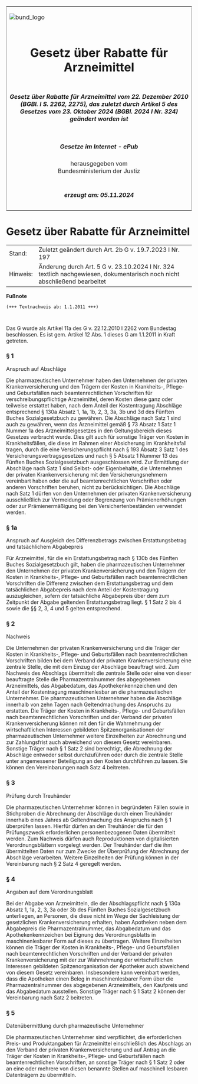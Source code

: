 <span id="DECKBLATT.html"></span>

<table border="0" frame="border" width="100%">

<tr valign="top">

<td align="left">

![bund\_logo](BfJ_2021_Web_de_de.gif)

</td>

<td align="right">

 

</td>

</tr>

<tr align="center" valign="middle">

<td colspan="2">

# Gesetz über Rabatte für Arzneimittel

</td>

</tr>

<tr align="center" valign="middle">

<td colspan="2">

##### Gesetz über Rabatte für Arzneimittel vom 22. Dezember 2010 (BGBl. I S. 2262, 2275), das zuletzt durch Artikel 5 des Gesetzes vom 23. Oktober 2024 (BGBl. 2024 I Nr. 324) geändert worden ist

</td>

</tr>

<tr align="center" valign="middle">

<td colspan="2">

  
  

##### Gesetze im Internet - ePub  
  
herausgegeben vom  
Bundesministerium der Justiz

</td>

</tr>

<tr align="center" valign="bottom">

<td colspan="2">

  
  

##### erzeugt am: 05.11.2024

</td>

</tr>

</table>

<span id="BJNR227500010.html"></span>

# Gesetz über Rabatte für Arzneimittel

<div>

<div class="jnhtml">

|          |                                                                                                                          |
| -------- | ------------------------------------------------------------------------------------------------------------------------ |
| Stand:   | Zuletzt geändert durch Art. 2b G v. 19.7.2023 I Nr. 197                                                                  |
| Hinweis: | Änderung durch Art. 5 G v. 23.10.2024 I Nr. 324 textlich nachgewiesen, dokumentarisch noch nicht abschließend bearbeitet |

</div>

</div>

<div>

  
**Fußnote**

<div class="jnhtml">

<div>

<div class="jurAbsatz">

  

``` 
(+++ Textnachweis ab: 1.1.2011 +++)

 
```

  
Das G wurde als Artikel 11a des G v. 22.12.2010 I 2262 vom Bundestag
beschlossen. Es ist gem. Artikel 12 Abs. 1 dieses G am 1.1.2011 in Kraft
getreten.

</div>

</div>

</div>

</div>

<span id="BJNR227500010BJNE000104128.html"></span>

### § 1  
Anspruch auf Abschläge

<div>

<div class="jnhtml">

<div>

<div class="jurAbsatz">

Die pharmazeutischen Unternehmer haben den Unternehmen der privaten
Krankenversicherung und den Trägern der Kosten in Krankheits-, Pflege-
und Geburtsfällen nach beamtenrechtlichen Vorschriften für
verschreibungspflichtige Arzneimittel, deren Kosten diese ganz oder
teilweise erstattet haben, nach dem Anteil der Kostentragung Abschläge
entsprechend § 130a Absatz 1, 1a, 1b, 2, 3, 3a, 3b und 3d des Fünften
Buches Sozialgesetzbuch zu gewähren. Die Abschläge nach Satz 1 sind auch
zu gewähren, wenn das Arzneimittel gemäß § 73 Absatz 1 Satz 1 Nummer 1a
des Arzneimittelgesetzes in den Geltungsbereich dieses Gesetzes
verbracht wurde. Dies gilt auch für sonstige Träger von Kosten in
Krankheitsfällen, die diese im Rahmen einer Absicherung im
Krankheitsfall tragen, durch die eine Versicherungspflicht nach § 193
Absatz 3 Satz 1 des Versicherungsvertragsgesetzes und nach § 5 Absatz 1
Nummer 13 des Fünften Buches Sozialgesetzbuch ausgeschlossen wird. Zur
Ermittlung der Abschläge nach Satz 1 sind Selbst- oder Eigenbehalte, die
Unternehmen der privaten Krankenversicherung mit den
Versicherungsnehmern vereinbart haben oder die auf beamtenrechtlichen
Vorschriften oder anderen Vorschriften beruhen, nicht zu
berücksichtigen. Die Abschläge nach Satz 1 dürfen von den Unternehmen
der privaten Krankenversicherung ausschließlich zur Vermeidung oder
Begrenzung von Prämienerhöhungen oder zur Prämienermäßigung bei den
Versichertenbeständen verwendet werden.

</div>

</div>

</div>

</div>

<span id="BJNR227500010BJNE000600118.html"></span>

### § 1a  
Anspruch auf Ausgleich des Differenzbetrags zwischen Erstattungsbetrag und tatsächlichem Abgabepreis

<div>

<div class="jnhtml">

<div>

<div class="jurAbsatz">

Für Arzneimittel, für die ein Erstattungsbetrag nach § 130b des Fünften
Buches Sozialgesetzbuch gilt, haben die pharmazeutischen Unternehmer den
Unternehmen der privaten Krankenversicherung und den Trägern der Kosten
in Krankheits-, Pflege- und Geburtsfällen nach beamtenrechtlichen
Vorschriften die Differenz zwischen dem Erstattungsbetrag und dem
tatsächlichen Abgabepreis nach dem Anteil der Kostentragung
auszugleichen, sofern der tatsächliche Abgabepreis über dem zum
Zeitpunkt der Abgabe geltenden Erstattungsbetrag liegt. § 1 Satz 2 bis 4
sowie die §§ 2, 3, 4 und 5 gelten entsprechend.

</div>

</div>

</div>

</div>

<span id="BJNR227500010BJNE000200000.html"></span>

### § 2  
Nachweis

<div>

<div class="jnhtml">

<div>

<div class="jurAbsatz">

Die Unternehmen der privaten Krankenversicherung und die Träger der
Kosten in Krankheits-, Pflege- und Geburtsfällen nach beamtenrechtlichen
Vorschriften bilden bei dem Verband der privaten Krankenversicherung
eine zentrale Stelle, die mit dem Einzug der Abschläge beauftragt wird.
Zum Nachweis des Abschlags übermittelt die zentrale Stelle oder eine von
dieser beauftragte Stelle die Pharmazentralnummer des abgegebenen
Arzneimittels, das Abgabedatum, das Apothekenkennzeichen und den Anteil
der Kostentragung maschinenlesbar an die pharmazeutischen Unternehmer.
Die pharmazeutischen Unternehmer haben die Abschläge innerhalb von zehn
Tagen nach Geltendmachung des Anspruchs zu erstatten. Die Träger der
Kosten in Krankheits-, Pflege- und Geburtsfällen nach beamtenrechtlichen
Vorschriften und der Verband der privaten Krankenversicherung können mit
den für die Wahrnehmung der wirtschaftlichen Interessen gebildeten
Spitzenorganisationen der pharmazeutischen Unternehmer weitere
Einzelheiten zur Abrechnung und zur Zahlungsfrist auch abweichend von
diesem Gesetz vereinbaren. Sonstige Träger nach § 1 Satz 2 sind
berechtigt, die Abrechnung der Abschläge entweder selbst durchzuführen
oder durch die zentrale Stelle unter angemessener Beteiligung an den
Kosten durchführen zu lassen. Sie können den Vereinbarungen nach Satz 4
beitreten.

</div>

</div>

</div>

</div>

<span id="BJNR227500010BJNE000302360.html"></span>

### § 3  
Prüfung durch Treuhänder

<div>

<div class="jnhtml">

<div>

<div class="jurAbsatz">

Die pharmazeutischen Unternehmer können in begründeten Fällen sowie in
Stichproben die Abrechnung der Abschläge durch einen Treuhänder
innerhalb eines Jahres ab Geltendmachung des Anspruchs nach § 1
überprüfen lassen. Hierfür dürfen an den Treuhänder die für den
Prüfungszweck erforderlichen personenbezogenen Daten übermittelt
werden. Zum Nachweis dürfen auch Reproduktionen von digitalisierten
Verordnungsblättern vorgelegt werden. Der Treuhänder darf die ihm
übermittelten Daten nur zum Zwecke der Überprüfung der Abrechnung der
Abschläge verarbeiten. Weitere Einzelheiten der Prüfung können in der
Vereinbarung nach § 2 Satz 4 geregelt werden.

</div>

</div>

</div>

</div>

<span id="BJNR227500010BJNE000400000.html"></span>

### § 4  
Angaben auf dem Verordnungsblatt

<div>

<div class="jnhtml">

<div>

<div class="jurAbsatz">

Bei der Abgabe von Arzneimitteln, die der Abschlagspflicht nach § 130a
Absatz 1, 1a, 2, 3, 3a oder 3b des Fünften Buches Sozialgesetzbuch
unterliegen, an Personen, die diese nicht im Wege der Sachleistung der
gesetzlichen Krankenversicherung erhalten, haben Apotheken neben dem
Abgabepreis die Pharmazentralnummer, das Abgabedatum und das
Apothekenkennzeichen bei Eignung des Verordnungsblatts in
maschinenlesbarer Form auf dieses zu übertragen. Weitere Einzelheiten
können die Träger der Kosten in Krankheits-, Pflege- und Geburtsfällen
nach beamtenrechtlichen Vorschriften und der Verband der privaten
Krankenversicherung mit der zur Wahrnehmung der wirtschaftlichen
Interessen gebildeten Spitzenorganisation der Apotheker auch abweichend
von diesem Gesetz vereinbaren. Insbesondere kann vereinbart werden, dass
die Apotheken einen Beleg in maschinenlesbarer Form über die
Pharmazentralnummer des abgegebenen Arzneimittels, den Kaufpreis und das
Abgabedatum ausstellen. Sonstige Träger nach § 1 Satz 2 können der
Vereinbarung nach Satz 2 beitreten.

</div>

</div>

</div>

</div>

<span id="BJNR227500010BJNE000500000.html"></span>

### § 5  
Datenübermittlung durch pharmazeutische Unternehmer

<div>

<div class="jnhtml">

<div>

<div class="jurAbsatz">

Die pharmazeutischen Unternehmer sind verpflichtet, die erforderlichen
Preis- und Produktangaben für Arzneimittel einschließlich des Abschlags
an den Verband der privaten Krankenversicherung und auf Antrag an die
Träger der Kosten in Krankheits-, Pflege- und Geburtsfällen nach
beamtenrechtlichen Vorschriften, an sonstige Träger nach § 1 Satz 2 oder
an eine oder mehrere von diesen benannte Stellen auf maschinell lesbaren
Datenträgern zu übermitteln.

</div>

</div>

</div>

</div>
